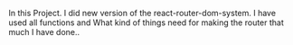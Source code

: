 In this Project. I did new version of the react-router-dom-system. I have used all functions and What kind of things need for making the router that much I have done..
